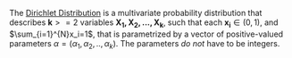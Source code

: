The [Dirichlet Distribution](https://en.wikipedia.org/wiki/Dirichlet_distribution) is a multivariate probability distribution that describes $\mathbf{k}>=2$ variables $\mathbf{X_1,X_2,...,X_k}$, such that each $\mathbf{x_i} \in (0,1)$, and $\sum_{i=1}^{N}x_i=1$, that is parametrized by a vector of positive-valued parameters $\alpha=(\alpha_1,\alpha_2,..,\alpha_k)$. The parameters *do not* have to be integers.